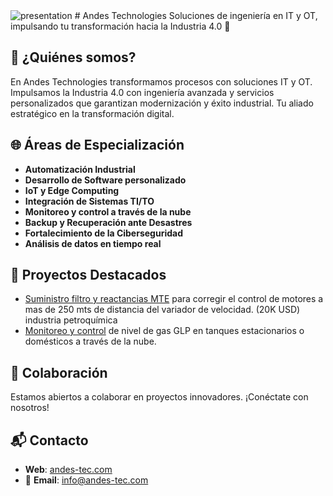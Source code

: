 <img src="https://tinypic.host/images/2025/01/10/presentation_andes.png" alt="presentation"/>  
# Andes Technologies  
Soluciones de ingeniería en IT y OT, impulsando tu transformación hacia la Industria 4.0 🚀

## 📌 ¿Quiénes somos?  
En Andes Technologies transformamos procesos con soluciones IT y OT. Impulsamos la Industria 4.0 con ingeniería avanzada y servicios personalizados que garantizan modernización y éxito industrial. Tu aliado estratégico en la transformación digital. 

## 🌐 Áreas de Especialización  
- **Automatización Industrial**  
- **Desarrollo de Software personalizado**  
- **IoT y Edge Computing**  
- **Integración de Sistemas TI/TO**  
- **Monitoreo y control a través de la nube**
- **Backup y Recuperación ante Desastres**
- **Fortalecimiento de la Ciberseguridad**
- **Análisis de datos en tiempo real**

## 🔧 Proyectos Destacados  
- [Suministro filtro y reactancias MTE](#) para corregir el control de motores a mas de 250 mts de distancia del variador de velocidad. (20K USD) industria petroquímica
- [Monitoreo y control](https://www.linkedin.com/posts/andstec_integraci%C3%B3n-entre-ti-y-iot-activity-7246883960897589253-XeYN?utm_source=share&utm_medium=member_desktop) de nivel de gas GLP en tanques estacionarios o domésticos a través de la nube.
## 🤝 Colaboración  
Estamos abiertos a colaborar en proyectos innovadores. ¡Conéctate con nosotros!  

## 📬 Contacto  
- **Web**: [andes-tec.com](https://andes-tec.com)  
- 🔗 **Email**: info@andes-tec.com   

